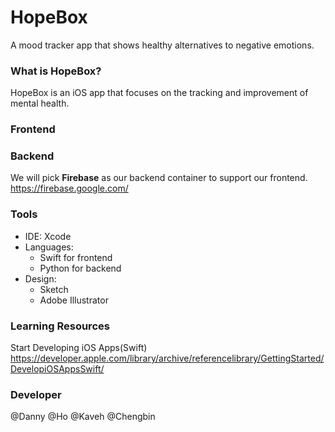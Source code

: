 # HopeBox
A mood tracker app that shows healthy alternatives to negative emotions. 

### What is HopeBox? 
HopeBox is an iOS app that focuses on the tracking and improvement of mental health. 


### Frontend 


### Backend 
We will pick **Firebase** as our backend container to support our frontend. 
https://firebase.google.com/

### Tools  
- IDE: Xcode 
- Languages: 
  - Swift for frontend 
  - Python for backend 
- Design: 
  - Sketch 
  - Adobe Illustrator  


### Learning Resources 
Start Developing iOS Apps(Swift)
https://developer.apple.com/library/archive/referencelibrary/GettingStarted/DevelopiOSAppsSwift/

### Developer 
@Danny 
@Ho
@Kaveh 
@Chengbin 

